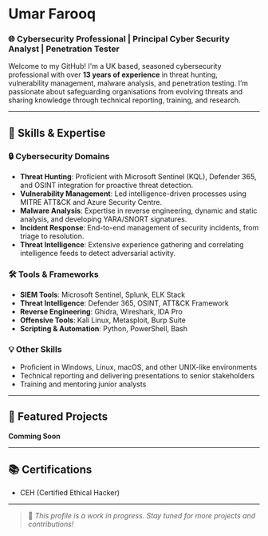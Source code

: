 # Umar Farooq  
### 🌐 Cybersecurity Professional | Principal Cyber Security Analyst | Penetration Tester  

Welcome to my GitHub! I'm a UK based, seasoned cybersecurity professional with over **13 years of experience** in threat hunting, vulnerability management, malware analysis, and penetration testing. I’m passionate about safeguarding organisations from evolving threats and sharing knowledge through technical reporting, training, and research.

---

## 🚀 Skills & Expertise  

### 🔒 **Cybersecurity Domains**  
- **Threat Hunting**: Proficient with Microsoft Sentinel (KQL), Defender 365, and OSINT integration for proactive threat detection.  
- **Vulnerability Management**: Led intelligence-driven processes using MITRE ATT&CK and Azure Security Centre.  
- **Malware Analysis**: Expertise in reverse engineering, dynamic and static analysis, and developing YARA/SNORT signatures.  
- **Incident Response**: End-to-end management of security incidents, from triage to resolution.  
- **Threat Intelligence**: Extensive experience gathering and correlating intelligence feeds to detect adversarial activity.

### 🛠 **Tools & Frameworks**  
- **SIEM Tools**: Microsoft Sentinel, Splunk, ELK Stack  
- **Threat Intelligence**: Defender 365, OSINT, ATT&CK Framework  
- **Reverse Engineering**: Ghidra, Wireshark, IDA Pro  
- **Offensive Tools**: Kali Linux, Metasploit, Burp Suite  
- **Scripting & Automation**: Python, PowerShell, Bash  

### 💡 **Other Skills**  
- Proficient in Windows, Linux, macOS, and other UNIX-like environments  
- Technical reporting and delivering presentations to senior stakeholders  
- Training and mentoring junior analysts  

---

## 🌟 Featured Projects  

**Comming Soon**

---

## 📚 Certifications  
- CEH (Certified Ethical Hacker)  

---

> 🚨 *This profile is a work in progress. Stay tuned for more projects and contributions!*
